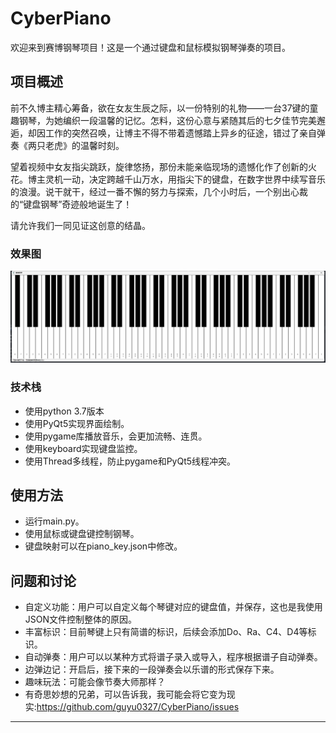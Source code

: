# CyberPiano

欢迎来到赛博钢琴项目！这是一个通过键盘和鼠标模拟钢琴弹奏的项目。

## 项目概述

前不久博主精心筹备，欲在女友生辰之际，以一份特别的礼物——一台37键的童趣钢琴，为她编织一段温馨的记忆。怎料，这份心意与紧随其后的七夕佳节完美邂逅，却因工作的突然召唤，让博主不得不带着遗憾踏上异乡的征途，错过了亲自弹奏《两只老虎》的温馨时刻。

望着视频中女友指尖跳跃，旋律悠扬，那份未能亲临现场的遗憾化作了创新的火花。博主灵机一动，决定跨越千山万水，用指尖下的键盘，在数字世界中续写音乐的浪漫。说干就干，经过一番不懈的努力与探索，几个小时后，一个别出心裁的“键盘钢琴”奇迹般地诞生了！

请允许我们一同见证这创意的结晶。

### 效果图
![PNG/img.png](PNG/img.png)

### 技术栈

- 使用python 3.7版本
- 使用PyQt5实现界面绘制。
- 使用pygame库播放音乐，会更加流畅、连贯。
- 使用keyboard实现键盘监控。
- 使用Thread多线程，防止pygame和PyQt5线程冲突。

## 使用方法

- 运行main.py。
- 使用鼠标或键盘键控制钢琴。
- 键盘映射可以在piano_key.json中修改。

## 问题和讨论
- 自定义功能：用户可以自定义每个琴键对应的键盘值，并保存，这也是我使用JSON文件控制整体的原因。
- 丰富标识：目前琴键上只有简谱的标识，后续会添加Do、Ra、C4、D4等标识。
- 自动弹奏：用户可以以某种方式将谱子录入或导入，程序根据谱子自动弹奏。
- 边弹边记：开启后，接下来的一段弹奏会以乐谱的形式保存下来。
- 趣味玩法：可能会像节奏大师那样？
- 有奇思妙想的兄弟，可以告诉我，我可能会将它变为现实:https://github.com/guyu0327/CyberPiano/issues

---
